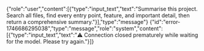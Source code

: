 {"role":"user","content":[{"type":"input_text","text":"Summarise this project. Search all files, find every entry point, feature, and important detail, then return a comprehensive summary."}],"type":"message"}
{"id":"error-1746686295038","type":"message","role":"system","content":[{"type":"input_text","text":"⚠️  Connection closed prematurely while waiting for the model. Please try again."}]}
